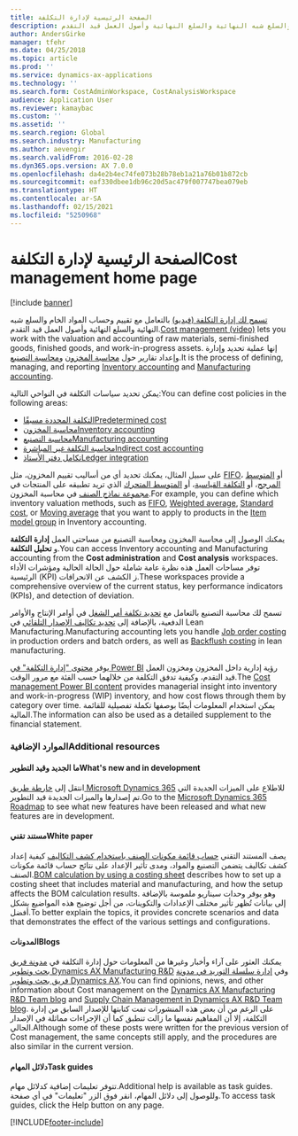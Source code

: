 ```yaml
---
title: الصفحة الرئيسية لإدارة التكلفة
description: تسمح لك إدارة التكلفة بالتعامل مع تقييم وحساب المواد الخام والسلع شبه النهائية والسلع النهائية وأصول العمل قيد التقدم‬.
author: AndersGirke
manager: tfehr
ms.date: 04/25/2018
ms.topic: article
ms.prod: ''
ms.service: dynamics-ax-applications
ms.technology: ''
ms.search.form: CostAdminWorkspace, CostAnalysisWorkspace
audience: Application User
ms.reviewer: kamaybac
ms.custom: ''
ms.assetid: ''
ms.search.region: Global
ms.search.industry: Manufacturing
ms.author: aevengir
ms.search.validFrom: 2016-02-28
ms.dyn365.ops.version: AX 7.0.0
ms.openlocfilehash: da4e2b4ec74fe073b28b78eb1a21a76b01b872cb
ms.sourcegitcommit: eaf330dbee1db96c20d5ac479f007747bea079eb
ms.translationtype: HT
ms.contentlocale: ar-SA
ms.lasthandoff: 02/15/2021
ms.locfileid: "5250968"
---
```

# <a name="cost-management-home-page"></a><span data-ttu-id="1f100-103">الصفحة الرئيسية لإدارة التكلفة</span><span class="sxs-lookup"><span data-stu-id="1f100-103">Cost management home page</span></span>

[!include [banner](../includes/banner.md)]

<span data-ttu-id="1f100-104">[تسمح لك إدارة التكلفة (فيديو)](https://www.youtube.com/watch?v=vXzlC-mOBcg&feature=youtu.be) بالتعامل مع تقييم وحساب المواد الخام والسلع شبه النهائية والسلع النهائية وأصول العمل قيد التقدم‬.</span><span class="sxs-lookup"><span data-stu-id="1f100-104">[Cost management (video)](https://www.youtube.com/watch?v=vXzlC-mOBcg&feature=youtu.be) lets you work with the valuation and accounting of raw materials, semi-finished goods, finished goods, and work-in-progress assets.</span></span> <span data-ttu-id="1f100-105">إنها عملية تحديد وإدارة وإعداد تقارير حول [محاسبة المخزون](cost-object.md) و[محاسبة التصنيع](bom-calculations.md).</span><span class="sxs-lookup"><span data-stu-id="1f100-105">It is the process of defining, managing, and reporting [Inventory accounting](cost-object.md) and [Manufacturing accounting](bom-calculations.md).</span></span>

<span data-ttu-id="1f100-106">يمكن تحديد سياسات التكلفة في النواحي التالية:</span><span class="sxs-lookup"><span data-stu-id="1f100-106">You can define cost policies in the following areas:</span></span>

- [<span data-ttu-id="1f100-107">التكلفة المحددة مسبقًا</span><span class="sxs-lookup"><span data-stu-id="1f100-107">Predetermined cost</span></span>](costing-versions.md)
- [<span data-ttu-id="1f100-108">محاسبة المخزون</span><span class="sxs-lookup"><span data-stu-id="1f100-108">Inventory accounting</span></span>](cost-object.md)
- [<span data-ttu-id="1f100-109">محاسبة التصنيع</span><span class="sxs-lookup"><span data-stu-id="1f100-109">Manufacturing accounting</span></span>](bom-calculations.md)
- [<span data-ttu-id="1f100-110">محاسبة التكلفة غير المباشرة</span><span class="sxs-lookup"><span data-stu-id="1f100-110">Indirect cost accounting</span></span>](costing-sheets.md)
- [<span data-ttu-id="1f100-111">تكامل دفتر الأستاذ</span><span class="sxs-lookup"><span data-stu-id="1f100-111">Ledger integration</span></span>](production-order-cost-analysis.md)

<span data-ttu-id="1f100-112">على سبيل المثال، يمكنك تحديد أي من أساليب تقييم المخزون، مثل [FIFO](fifo-physical-value-marking.md)، أو [المتوسط المرجح‬](weighted-average-physical-value-marking.md)، أو [التكلفة القياسية‬](prerequisites-standard-costs.md)، أو [المتوسط المتحرك‬](moving-average.md) الذي تريد تطبيقه على المنتجات في [مجموعة نماذج الصنف‬](../inventory/reserve-inventory-quantities.md) في محاسبة المخزون.</span><span class="sxs-lookup"><span data-stu-id="1f100-112">For example, you can define which inventory valuation methods, such as [FIFO](fifo-physical-value-marking.md), [Weighted average](weighted-average-physical-value-marking.md), [Standard cost](prerequisites-standard-costs.md), or [Moving average](moving-average.md) that you want to apply to products in the [Item model group](../inventory/reserve-inventory-quantities.md) in Inventory accounting.</span></span>

<span data-ttu-id="1f100-113">يمكنك الوصول إلى محاسبة المخزون ومحاسبة التصنيع من مساحتي العمل **إدارة التكلفة** و **تحليل التكلفة**.</span><span class="sxs-lookup"><span data-stu-id="1f100-113">You can access Inventory accounting and Manufacturing accounting from the **Cost administration** and **Cost analysis** workspaces.</span></span> <span data-ttu-id="1f100-114">توفر مساحات العمل هذه نظرة عامة شاملة حول الحالة الحالية ومؤشرات الأداء الرئيسية (KPI) ز الكشف عن الانحرافات.</span><span class="sxs-lookup"><span data-stu-id="1f100-114">These workspaces provide a comprehensive overview of the current status, key performance indicators (KPIs), and detection of deviation.</span></span> 

<span data-ttu-id="1f100-115">تسمح لك محاسبة التصنيع بالتعامل مع [تحديد تكلفة أمر الشغل](production-order-cost-analysis.md) في أوامر الإنتاج والأوامر الدفعية، بالإضافة إلى [تحديد تكاليف الإصدار التلقائي](backflush-costing.md) في Lean Manufacturing.</span><span class="sxs-lookup"><span data-stu-id="1f100-115">Manufacturing accounting lets you handle [Job order costing](production-order-cost-analysis.md) in production orders and batch orders, as well as [Backflush costing](backflush-costing.md) in lean manufacturing.</span></span>

<span data-ttu-id="1f100-116">يوفر [محتوى "إدارة التكلفة" في Power BI](../../dev-itpro/analytics/cost-management-content-pack.md) رؤية إدارية داخل المخزون ومخزون العمل قيد التقدم، وكيفية تدفق التكلفة من خلالهما حسب الفئة مع مرور الوقت.</span><span class="sxs-lookup"><span data-stu-id="1f100-116">The [Cost management Power BI content](../../dev-itpro/analytics/cost-management-content-pack.md) provides managerial insight into inventory and work-in-progress (WIP) inventory, and how cost flows through them by category over time.</span></span> <span data-ttu-id="1f100-117">يمكن استخدام المعلومات أيضًا بوصفها تكملة تفصيلية للقائمة المالية.</span><span class="sxs-lookup"><span data-stu-id="1f100-117">The information can also be used as a detailed supplement to the financial statement.</span></span>

### <a name="additional-resources"></a><span data-ttu-id="1f100-118">الموارد الإضافية</span><span class="sxs-lookup"><span data-stu-id="1f100-118">Additional resources</span></span>

#### <a name="whats-new-and-in-development"></a><span data-ttu-id="1f100-119">ما الجديد وقيد التطوير</span><span class="sxs-lookup"><span data-stu-id="1f100-119">What's new and in development</span></span>

<span data-ttu-id="1f100-120">انتقل إلى [خارطة طريق Microsoft Dynamics 365](https://roadmap.dynamics.com/) للاطلاع على الميزات الجديدة التي تم إصدارها والميزات الجديدة قيد التطوير.</span><span class="sxs-lookup"><span data-stu-id="1f100-120">Go to the [Microsoft Dynamics 365 Roadmap](https://roadmap.dynamics.com/) to see what new features have been released and what new features are in development.</span></span>

#### <a name="white-paper"></a><span data-ttu-id="1f100-121">مستند تقني</span><span class="sxs-lookup"><span data-stu-id="1f100-121">White paper</span></span>

<span data-ttu-id="1f100-122">يصف المستند التقني [حساب قائمة مكونات الصنف باستخدام كشف التكاليف](https://www.microsoft.com/download/details.aspx?id=101937) كيفية إعداد كشف تكاليف يتضمن التصنيع والمواد، ومدى تأثير الإعداد على نتائج حساب قائمة مكونات الصنف.</span><span class="sxs-lookup"><span data-stu-id="1f100-122">[BOM calculation by using a costing sheet](https://www.microsoft.com/download/details.aspx?id=101937) describes how to set up a costing sheet that includes material and manufacturing, and how the setup affects the BOM calculation results.</span></span> <span data-ttu-id="1f100-123">وهو يوفر وحدات سيناريو ملموسة بالإضافة إلى بيانات تُظهر تأثير مختلف الإعدادات والتكوينات، من أجل توضيح هذه المواضيع بشكل أفضل.</span><span class="sxs-lookup"><span data-stu-id="1f100-123">To better explain the topics, it provides concrete scenarios and data that demonstrates the effect of the various settings and configurations.</span></span>

#### <a name="blogs"></a><span data-ttu-id="1f100-124">المدونات</span><span class="sxs-lookup"><span data-stu-id="1f100-124">Blogs</span></span>

<span data-ttu-id="1f100-125">يمكنك العثور على آراء وأخبار وغيرها من المعلومات حول إدارة التكلفة في [مدونة فريق بحث وتطوير Dynamics AX Manufacturing R&D](https://blogs.msdn.microsoft.com/axmfg) وفي [إدارة سلسلة التوريد في مدونة فريق بحث وتطوير Dynamics AX](https://blogs.msdn.microsoft.com/dynamicsaxscm).</span><span class="sxs-lookup"><span data-stu-id="1f100-125">You can find opinions, news, and other information about Cost management on the [Dynamics AX Manufacturing R&D Team blog](https://blogs.msdn.microsoft.com/axmfg) and [Supply Chain Management in Dynamics AX R&D Team blog](https://blogs.msdn.microsoft.com/dynamicsaxscm).</span></span> <span data-ttu-id="1f100-126">على الرغم من أن بعض هذه المنشورات تمت كتابتها للإصدار السابق من إدارة التكلفة، إلا أن المفاهيم نفسها ما زالت تنطبق كما أن الإجراءات مماثلة في الإصدار الحالي.</span><span class="sxs-lookup"><span data-stu-id="1f100-126">Although some of these posts were written for the previous version of Cost management, the same concepts still apply, and the procedures are also similar in the current version.</span></span>

#### <a name="task-guides"></a><span data-ttu-id="1f100-127">دلائل المهام</span><span class="sxs-lookup"><span data-stu-id="1f100-127">Task guides</span></span>

<span data-ttu-id="1f100-128">تتوفر تعليمات إضافية كدلائل مهام.</span><span class="sxs-lookup"><span data-stu-id="1f100-128">Additional help is available as task guides.</span></span> <span data-ttu-id="1f100-129">وللوصول إلى دلائل المهام، انقر فوق الزر "تعليمات" في أي صفحة.</span><span class="sxs-lookup"><span data-stu-id="1f100-129">To access task guides, click the Help button on any page.</span></span>

[!INCLUDE[footer-include](../../includes/footer-banner.md)]